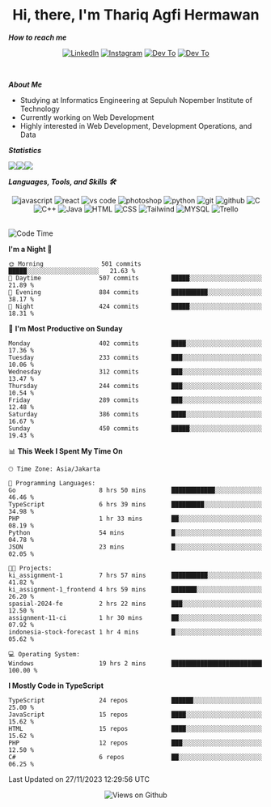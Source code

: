 <div align="center">
  <h1>Hi, there, I'm Thariq Agfi Hermawan</h1>
</div>


***How to reach me***
<p align='center'>
   <a href="https://www.linkedin.com/in/thariqagfihermawan" target="_blank"><img src="https://img.shields.io/badge/LinkedIn-0077B5?style=for-the-badge&logo=linkedin&logoColor=white" alt="LinkedIn"></a>
   <a href="https://www.instagram.com/thoriqagfi" target="_blank"><img src="https://img.shields.io/badge/Instagram-E4405F?style=for-the-badge&logo=instagram&logoColor=white" alt="Instagram"></a>
   <a href="https://medium.com/@thoriq.aghfi60" target="_blank"><img src="https://img.shields.io/badge/Medium-12100E?style=for-the-badge&logo=medium&logoColor=white" alt="Dev To"></a>
   <a href="https://linktr.ee/thoriqagfi" target="_blank"><img src="https://img.shields.io/badge/linktree-1de9b6?style=for-the-badge&logo=linktree&logoColor=white" alt="Dev To"></a>
</p>

<br>

***About Me***
- Studying at Informatics Engineering at Sepuluh Nopember Institute of Technology
- Currently working on Web Development
- Highly interested in Web Development, Development Operations, and Data

***Statistics***

<!-- [![GitHub Streak](http://github-readme-streak-stats.herokuapp.com?user=thoriqagfi&theme=dark)](https://git.io/streak-stats) -->

<div align="center">
  <div style="display: flex;">
    <img src="http://github-readme-streak-stats.herokuapp.com?user=thoriqagfi&theme=chartreuse-dark"/>
    <img src="https://github-readme-stats.vercel.app/api/top-langs/?username=thoriqagfi&layout=compact&&theme=chartreuse-dark&langs_count=8)](https://github.com/thoriqagfi"/>
    <img src="https://github-readme-stats.vercel.app/api?username=thoriqagfi&show_icons=true&theme=chartreuse-dark"/>
  </div>
</div>

<!-- [![Top Langs](https://github-readme-stats.vercel.app/api/top-langs/?username=thoriqagfi&layout=compact&&theme=chartreuse-dark&langs_count=8)](https://github.com/thoriqagfi)
< ![Agfi's GitHub stats](https://github-readme-stats.vercel.app/api?username=thoriqagfi&show_icons=true&theme=chartreuse-dark) -->

***Languages, Tools, and Skills 🛠***

  <div align="center">
    <img src="https://img.shields.io/badge/JavaScript-F7DF1E?style=for-the-badge&logo=javascript&logoColor=black" alt="javascript" />
    <img src="https://img.shields.io/badge/React-61DAFB?style=for-the-badge&logo=react&logoColor=black" alt="react" />
    <img src="https://img.shields.io/badge/vs%20code-007ACC?style=for-the-badge&logo=visual%20studio%20code&logoColor=white" alt="vs code" />
    <img src="https://img.shields.io/badge/adobe%20photoshop-31A8FF?style=for-the-badge&logo=adobe%20photoshop&logoColor=white" alt="photoshop" />
    <img src="https://img.shields.io/badge/python-3776AB?style=for-the-badge&logo=python&logoColor=white" alt="python" />
    <img src="https://img.shields.io/badge/Git-F05032?style=for-the-badge&logo=git&logoColor=white" alt="git" />
    <img src="https://img.shields.io/badge/GitHub-100000?style=for-the-badge&logo=github&logoColor=white" alt="github" />
    <img src="https://img.shields.io/badge/c-%2300599C.svg?style=for-the-badge&logo=c&logoColor=white" alt="C" />
    <img src="https://img.shields.io/badge/c++-%2300599C.svg?style=for-the-badge&logo=c%2B%2B&logoColor=white" alt="C++" />
    <img src="https://img.shields.io/badge/Java-ED8B00?style=for-the-badge&logo=java&logoColor=white" alt="Java"/>
    <img src="https://img.shields.io/badge/HTML5-E34F26?style=for-the-badge&logo=html5&logoColor=white" alt="HTML" />
    <img src="https://img.shields.io/badge/CSS-239120?&style=for-the-badge&logo=css3&logoColor=white" alt ="CSS" />
    <img src="https://img.shields.io/badge/tailwindcss-%2338B2AC.svg?style=for-the-badge&logo=tailwind-css&logoColor=white" alt="Tailwind" />
    <img src="https://img.shields.io/badge/MySQL-00000F?style=for-the-badge&logo=mysql&logoColor=white" alt="MYSQL" />
    <img src="https://img.shields.io/badge/Trello-%23026AA7.svg?style=for-the-badge&logo=Trello&logoColor=white" alt="Trello" />
  </div><br>

<!--START_SECTION:waka-->
![Code Time](http://img.shields.io/badge/Code%20Time-801%20hrs%2040%20mins-blue)

**I'm a Night 🦉** 

```text
🌞 Morning                501 commits         █████░░░░░░░░░░░░░░░░░░░░   21.63 % 
🌆 Daytime                507 commits         █████░░░░░░░░░░░░░░░░░░░░   21.89 % 
🌃 Evening                884 commits         ██████████░░░░░░░░░░░░░░░   38.17 % 
🌙 Night                  424 commits         █████░░░░░░░░░░░░░░░░░░░░   18.31 % 
```
📅 **I'm Most Productive on Sunday** 

```text
Monday                   402 commits         ████░░░░░░░░░░░░░░░░░░░░░   17.36 % 
Tuesday                  233 commits         ███░░░░░░░░░░░░░░░░░░░░░░   10.06 % 
Wednesday                312 commits         ███░░░░░░░░░░░░░░░░░░░░░░   13.47 % 
Thursday                 244 commits         ███░░░░░░░░░░░░░░░░░░░░░░   10.54 % 
Friday                   289 commits         ███░░░░░░░░░░░░░░░░░░░░░░   12.48 % 
Saturday                 386 commits         ████░░░░░░░░░░░░░░░░░░░░░   16.67 % 
Sunday                   450 commits         █████░░░░░░░░░░░░░░░░░░░░   19.43 % 
```


📊 **This Week I Spent My Time On** 

```text
🕑︎ Time Zone: Asia/Jakarta

💬 Programming Languages: 
Go                       8 hrs 50 mins       ████████████░░░░░░░░░░░░░   46.46 % 
TypeScript               6 hrs 39 mins       █████████░░░░░░░░░░░░░░░░   34.98 % 
PHP                      1 hr 33 mins        ██░░░░░░░░░░░░░░░░░░░░░░░   08.19 % 
Python                   54 mins             █░░░░░░░░░░░░░░░░░░░░░░░░   04.78 % 
JSON                     23 mins             █░░░░░░░░░░░░░░░░░░░░░░░░   02.05 % 

🐱‍💻 Projects: 
ki_assignment-1          7 hrs 57 mins       ██████████░░░░░░░░░░░░░░░   41.82 % 
ki_assignment-1_frontend 4 hrs 59 mins       ███████░░░░░░░░░░░░░░░░░░   26.20 % 
spasial-2024-fe          2 hrs 22 mins       ███░░░░░░░░░░░░░░░░░░░░░░   12.50 % 
assignment-11-ci         1 hr 30 mins        ██░░░░░░░░░░░░░░░░░░░░░░░   07.92 % 
indonesia-stock-forecast 1 hr 4 mins         █░░░░░░░░░░░░░░░░░░░░░░░░   05.62 % 

💻 Operating System: 
Windows                  19 hrs 2 mins       █████████████████████████   100.00 % 
```

**I Mostly Code in TypeScript** 

```text
TypeScript               24 repos            ██████░░░░░░░░░░░░░░░░░░░   25.00 % 
JavaScript               15 repos            ████░░░░░░░░░░░░░░░░░░░░░   15.62 % 
HTML                     15 repos            ████░░░░░░░░░░░░░░░░░░░░░   15.62 % 
PHP                      12 repos            ███░░░░░░░░░░░░░░░░░░░░░░   12.50 % 
C#                       6 repos             ██░░░░░░░░░░░░░░░░░░░░░░░   06.25 % 
```




 Last Updated on 27/11/2023 12:29:56 UTC
<!--END_SECTION:waka-->

<div align="center">
<img src="https://komarev.com/ghpvc/?username=thoriqagfi&color=blue" alt="Views on Github" />
</div>